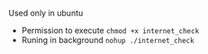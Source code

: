 Used only in ubuntu

- Permission to execute
  `chmod +x internet_check`
- Runing in background
`nohup ./internet_check`
